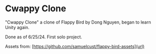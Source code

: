 # Cwappy Clone
"Cwappy Clone" a clone of Flappy Bird by Dong Nguyen, began to learn Unity again.

Done as of 6/25/24. First solo project.

Assets from: [https://github.com/samuelcust/flappy-bird-assets](url)
